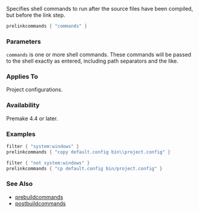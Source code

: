 Specifies shell commands to run after the source files have been compiled, but before the link step.

```lua
prelinkcommands { "commands" }
```

### Parameters ###

`commands` is one or more shell commands. These commands will be passed to the shell exactly as entered, including path separators and the like.

### Applies To ###

Project configurations.

### Availability ###

Premake 4.4 or later.

### Examples ###

```lua
filter { "system:windows" }
prelinkcommands { "copy default.config bin\\project.config" }

filter { "not system:windows" }
prelinkcommands { "cp default.config bin/project.config" }
```

### See Also ###

* [prebuildcommands](prebuildcommands.md)
* [postbuildcommands](postbuildcommands.md)

